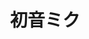 ---
    id: '20240323'
    title: '初音ミク'
    description: '少女レイとミク'
    fullDescription: '少女レイをたくさん聴いていた。'
    images: 
      - url: '/images/illustrations/20240323.jpg'
        altText: 'レイ'
    isFeatured: false
    createdAt: '2024-03-23T12:00:00Z'
    updatedAt: '2024-05-01T12:00:00Z'
---